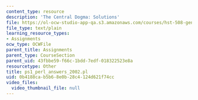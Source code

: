 ```yaml
---
content_type: resource
description: 'The Central Dogma: Solutions'
file: https://ol-ocw-studio-app-qa.s3.amazonaws.com/courses/hst-508-genomics-and-computational-biology-fall-2002/0b4188cab5b68e0b28c4124d621f74cc_ps1_perl_answers_2002.pl
file_type: text/plain
learning_resource_types:
- Assignments
ocw_type: OCWFile
parent_title: Assignments
parent_type: CourseSection
parent_uid: 43fbbe59-f66c-1bdd-7edf-018322523e8a
resourcetype: Other
title: ps1_perl_answers_2002.pl
uid: 0b4188ca-b5b6-8e0b-28c4-124d621f74cc
video_files:
  video_thumbnail_file: null
---
```


